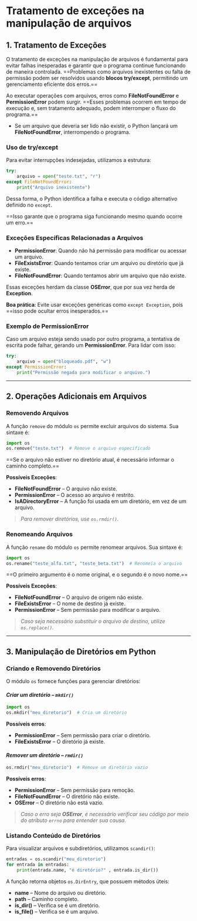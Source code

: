 # **Tratamento de exceções na manipulação de arquivos**

## 1. Tratamento de Exceções

O tratamento de exceções na manipulação de arquivos é fundamental para evitar falhas inesperadas e garantir que o programa continue funcionando de maneira controlada. ==Problemas como arquivos inexistentes ou falta de permissão podem ser resolvidos usando **blocos try/except**, permitindo um gerenciamento eficiente dos erros.==

Ao executar operações com arquivos, erros como **FileNotFoundError** e **PermissionError** podem surgir. ==Esses problemas ocorrem em tempo de execução e, sem tratamento adequado, podem interromper o fluxo do programa.==

- Se um arquivo que deveria ser lido não existir, o Python lançará um **FileNotFoundError**, interrompendo o programa.

### Uso de try/except

Para evitar interrupções indesejadas, utilizamos a estrutura:

```python
try:
    arquivo = open("teste.txt", "r")
except FileNotFoundError:
    print("Arquivo inexistente")
```

Dessa forma, o Python identifica a falha e executa o código alternativo definido no `except`.

==Isso garante que o programa siga funcionando mesmo quando ocorre um erro.==

### Exceções Específicas Relacionadas a Arquivos

- **PermissionError**: Quando não há permissão para modificar ou acessar um arquivo.
- **FileExistsError**: Quando tentamos criar um arquivo ou diretório que já existe.
- **FileNotFoundError**: Quando tentamos abrir um arquivo que não existe.

Essas exceções herdam da classe **OSError**, que por sua vez herda de **Exception**.

**Boa prática**: Evite usar exceções genéricas como `except Exception`, pois ==isso pode ocultar erros inesperados.==

### Exemplo de PermissionError

Caso um arquivo esteja sendo usado por outro programa, a tentativa de escrita pode falhar, gerando um **PermissionError**. Para lidar com isso:

```python
try:
    arquivo = open("bloqueado.pdf", "w")
except PermissionError:
    print("Permissão negada para modificar o arquivo.")
```

---
## 2. Operações Adicionais em Arquivos

### Removendo Arquivos

A função `remove` do módulo `os` permite excluir arquivos do sistema. Sua sintaxe é:

```python
import os
os.remove("teste.txt")  # Remove o arquivo especificado
```

==Se o arquivo não estiver no diretório atual, é necessário informar o caminho completo.==

**Possíveis Exceções**:

- **FileNotFoundError** – O arquivo não existe.
- **PermissionError** – O acesso ao arquivo é restrito.
- **IsADirectoryError** – A função foi usada em um diretório, em vez de um arquivo.

> *Para remover diretórios, use `os.rmdir()`.*

### Renomeando Arquivos

A função `rename` do módulo `os` permite renomear arquivos. Sua sintaxe é:

```python
import os
os.rename("teste_alfa.txt", "teste_beta.txt")  # Renomeia o arquivo
```

==O primeiro argumento é o nome original, e o segundo é o novo nome.==

**Possíveis Exceções**:

- **FileNotFoundError** – O arquivo de origem não existe.
- **FileExistsError** – O nome de destino já existe.
- **PermissionError** – Sem permissão para modificar o arquivo.

> *Caso seja necessário substituir o arquivo de destino, utilize `os.replace()`.*

---
## 3. Manipulação de Diretórios em Python

### Criando e Removendo Diretórios

O módulo `os` fornece funções para gerenciar diretórios:

#### ***Criar um diretório** – `mkdir()`*

```python
import os
os.mkdir("meu_diretorio")  # Cria um diretório
```

**Possíveis erros**:

- **PermissionError** – Sem permissão para criar o diretório.
- **FileExistsError** – O diretório já existe.

#### ***Remover um diretório** – `rmdir()`*

```python
os.rmdir("meu_diretorio")  # Remove um diretório vazio
```

**Possíveis erros**:

- **PermissionError** – Sem permissão para remoção.
- **FileNotFoundError** – O diretório não existe.
- **OSError** – O diretório não está vazio.

>*Caso o erro seja **OSError**, é necessário verificar seu código por meio do atributo `errno` para entender sua causa.*

### Listando Conteúdo de Diretórios

Para visualizar arquivos e subdiretórios, utilizamos `scandir()`:

```python
entradas = os.scandir("meu_diretorio")
for entrada in entradas:
    print(entrada.name, "é diretório?" , entrada.is_dir())
```

A função retorna objetos `os.DirEntry`, que possuem métodos úteis:

- **name** – Nome do arquivo ou diretório.
- **path** – Caminho completo.
- **is_dir()** – Verifica se é um diretório.
- **is_file()** – Verifica se é um arquivo.